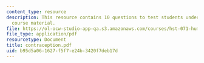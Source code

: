 ```yaml
---
content_type: resource
description: This resource contains 10 questions to test students understanding of
  course material.
file: https://ol-ocw-studio-app-qa.s3.amazonaws.com/courses/hst-071-human-reproductive-biology-fall-2005/b95d5a061627f5f7e24b3420f7deb17d_contraception.pdf
file_type: application/pdf
resourcetype: Document
title: contraception.pdf
uid: b95d5a06-1627-f5f7-e24b-3420f7deb17d
---
```

